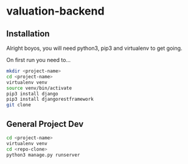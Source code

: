 # valuation-backend

## Installation
Alright boyos, you will need python3, pip3 and virtualenv to get going.

On first run you need to...
```sh
mkdir <project-name>
cd <project-name>
virtualenv venv
source venv/bin/activate
pip3 install django
pip3 install djangorestframework
git clone 
```
## General Project Dev
```sh
cd <project-name>
virtualenv venv
cd <repo-clone>
python3 manage.py runserver
```


